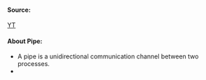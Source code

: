 #### Source:
[YT](https://www.youtube.com/watch?v=AOrmV3NcBKU&list=PLXj4XH7LcRfDrdQuJTHIPmKMpa7eYVaPm&index=14)


#### About Pipe:

* A pipe is a unidirectional communication channel between two processes.
* 